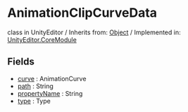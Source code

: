 # AnimationClipCurveData
class in UnityEditor
 / Inherits from: <a href="https://docs.unity3d.com/6000.1/Documentation/ScriptReference/Object.html">Object</a> / Implemented in: <a href="https://docs.unity3d.com/6000.1/Documentation/ScriptReference/UnityEditor.CoreModule.html">UnityEditor.CoreModule</a>

## Fields
- <a href="https://docs.unity3d.com/6000.1/Documentation/ScriptReference/AnimationClipCurveData-curve.html">curve</a> : AnimationCurve
- <a href="https://docs.unity3d.com/6000.1/Documentation/ScriptReference/AnimationClipCurveData-path.html">path</a> : String
- <a href="https://docs.unity3d.com/6000.1/Documentation/ScriptReference/AnimationClipCurveData-propertyName.html">propertyName</a> : String
- <a href="https://docs.unity3d.com/6000.1/Documentation/ScriptReference/AnimationClipCurveData-type.html">type</a> : Type
